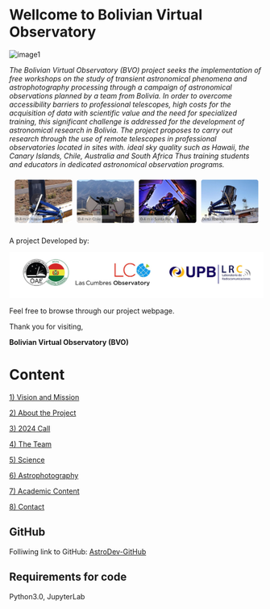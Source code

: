 # Wellcome to Bolivian Virtual Observatory

![image1](im/AnimationBVO.gif)

*The Bolivian Virtual Observatory (BVO) project seeks the implementation of free workshops on the study of transient astronomical phenomena and astrophotography processing through a campaign of astronomical observations planned by a team from Bolivia. In order to overcome accessibility barriers to professional telescopes, high costs for the acquisition of data with scientific value and the need for specialized training, this significant challenge is addressed for the development of astronomical research in Bolivia. The project proposes to carry out research through the use of remote telescopes in professional observatories located in sites with. ideal sky quality such as Hawaii, the Canary Islands, Chile, Australia and South Africa Thus training students and educators in dedicated astronomical observation programs.*

![image1](im/LCOTelescopes.png)

A project Developed by:

![image1](im/Logos_BVO.jpg)

Feel free to browse through our project webpage. 


Thank you for visiting,

**Bolivian Virtual Observatory (BVO)**

# Content

[1) Vision and Mission](1.VisionAndMission.md)

[2) About the Project](2.AboutTheProject.md)

[3) 2024 Call](3.2024Call.md)

[4) The Team](4.TheTeam)

[5) Science](5.Science.md)

[6) Astrophotography](6.Astrophotography.md)

[7) Academic Content](7..AcademicContent.md)

[8) Contact](8.Contact)

## GitHub

Folliwing link to GitHub: [AstroDev-GitHub](https://github.com/GabrielJaimes-AstroDev/BolivianVirtualObservatory/)

## Requirements for code

Python3.0,
JupyterLab